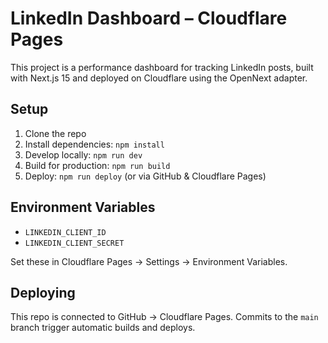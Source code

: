 # LinkedIn Dashboard – Cloudflare Pages

This project is a performance dashboard for tracking LinkedIn posts, built with Next.js 15 and deployed on Cloudflare using the OpenNext adapter.

## Setup

1. Clone the repo  
2. Install dependencies: `npm install`  
3. Develop locally: `npm run dev`  
4. Build for production: `npm run build`  
5. Deploy: `npm run deploy` (or via GitHub & Cloudflare Pages)  

## Environment Variables

- `LINKEDIN_CLIENT_ID`  
- `LINKEDIN_CLIENT_SECRET`  

Set these in Cloudflare Pages → Settings → Environment Variables.

## Deploying

This repo is connected to GitHub → Cloudflare Pages. Commits to the `main` branch trigger automatic builds and deploys.
